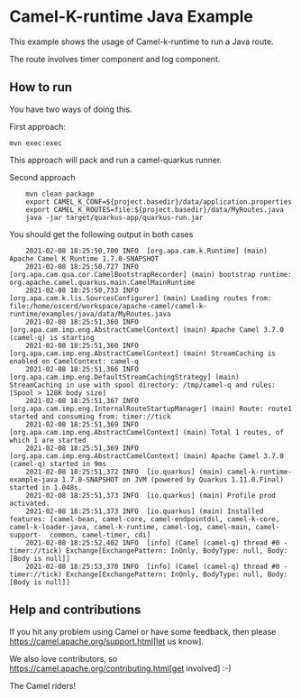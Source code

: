 # Camel-K-runtime Java Example

This example shows the usage of Camel-k-runtime to run a Java route.

The route involves timer component and log component.

## How to run

You have two ways of doing this.

First approach:

    mvn exec:exec

This approach will pack and run a camel-quarkus runner.

Second approach

```
    mvn clean package
    export CAMEL_K_CONF=${project.basedir}/data/application.properties
    export CAMEL_K_ROUTES=file:${project.basedir}/data/MyRoutes.java
    java -jar target/quarkus-app/quarkus-run.jar
```

You should get the following output in both cases

```
    2021-02-08 18:25:50,700 INFO  [org.apa.cam.k.Runtime] (main) Apache Camel K Runtime 1.7.0-SNAPSHOT
    2021-02-08 18:25:50,727 INFO  [org.apa.cam.qua.cor.CamelBootstrapRecorder] (main) bootstrap runtime: org.apache.camel.quarkus.main.CamelMainRuntime
    2021-02-08 18:25:50,733 INFO  [org.apa.cam.k.lis.SourcesConfigurer] (main) Loading routes from: file:/home/oscerd/workspace/apache-camel/camel-k-runtime/examples/java/data/MyRoutes.java
    2021-02-08 18:25:51,360 INFO  [org.apa.cam.imp.eng.AbstractCamelContext] (main) Apache Camel 3.7.0 (camel-q) is starting
    2021-02-08 18:25:51,360 INFO  [org.apa.cam.imp.eng.AbstractCamelContext] (main) StreamCaching is enabled on CamelContext: camel-q
    2021-02-08 18:25:51,366 INFO  [org.apa.cam.imp.eng.DefaultStreamCachingStrategy] (main) StreamCaching in use with spool directory: /tmp/camel-q and rules: [Spool > 128K body size]
    2021-02-08 18:25:51,367 INFO  [org.apa.cam.imp.eng.InternalRouteStartupManager] (main) Route: route1 started and consuming from: timer://tick
    2021-02-08 18:25:51,369 INFO  [org.apa.cam.imp.eng.AbstractCamelContext] (main) Total 1 routes, of which 1 are started
    2021-02-08 18:25:51,369 INFO  [org.apa.cam.imp.eng.AbstractCamelContext] (main) Apache Camel 3.7.0 (camel-q) started in 9ms
    2021-02-08 18:25:51,372 INFO  [io.quarkus] (main) camel-k-runtime-example-java 1.7.0-SNAPSHOT on JVM (powered by Quarkus 1.11.0.Final) started in 1.048s. 
    2021-02-08 18:25:51,373 INFO  [io.quarkus] (main) Profile prod activated. 
    2021-02-08 18:25:51,373 INFO  [io.quarkus] (main) Installed features: [camel-bean, camel-core, camel-endpointdsl, camel-k-core, camel-k-loader-java, camel-k-runtime, camel-log, camel-main, camel-support-  common, camel-timer, cdi]
    2021-02-08 18:25:52,402 INFO  [info] (Camel (camel-q) thread #0 - timer://tick) Exchange[ExchangePattern: InOnly, BodyType: null, Body: [Body is null]]
    2021-02-08 18:25:53,370 INFO  [info] (Camel (camel-q) thread #0 - timer://tick) Exchange[ExchangePattern: InOnly, BodyType: null, Body: [Body is null]]
```

## Help and contributions

If you hit any problem using Camel or have some feedback, then please
https://camel.apache.org/support.html[let us know].

We also love contributors, so
https://camel.apache.org/contributing.html[get involved] :-)

The Camel riders!
